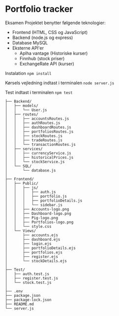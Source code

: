# Portfolio tracker
Eksamen
Projektet benytter følgende teknologier:
 - Frontend (HTML, CSS og JavaScript)
 - Backend (node.js og express)
 - Database MySQL 
 - Eksterne API'er 
    - Aplha vantage (Historiske kurser)
    - Finnhub (stock priser)
    - ExchangeRate API (kurser)

Instalation
```npm install```

Kørsels vejledning 
indtast i terminalen ```node server.js```

Test
indtast i terminalen ```npm test```


```Mappestruktur:
├── Backend/              
│   ├── models/           
│   │   └── User.js
│   ├── routes/           
│   │   ├── accountsRoutes.js
│   │   ├── authRoutes.js
│   │   ├── dashboardRoutes.js
│   │   ├── portfoliosRoutes.js
│   │   ├── stockRoutes.js
│   │   ├── tradeRoutes.js
│   │   └── transactionRoutes.js
│   ├── services/        
│   │   ├── currencyService.js
│   │   ├── historicalPrices.js
│   │   └── stockService.js
│   └── SQL/             
│       └── database.js
│
├── Frontend/
│   ├── Public/          
│   │   ├── js/
│   │   │   ├── auth.js
│   │   │   ├── portfolio.js
│   │   │   ├── portfolioDetails.js
│   │   │   └── sidebar.js
│   │   ├── Accounts-logo.png
│   │   ├── Dashboard-logo.png
│   │   ├── Pig-logo.png
│   │   ├── Portfolios-logo.png
│   │   └── style.css
│   └── Views/            
│       ├── accounts.ejs
│       ├── dashboard.ejs
│       ├── login.ejs
│       ├── portfolioDetails.ejs
│       ├── portfolios.ejs
│       ├── register.ejs
│       └── stockDetails.ejs
│
├── Test/                
│   ├── auth.test.js
│   ├── register.test.js
│   └── stock.test.js
│
├── .env                 
├── package.json          
├── package-lock.json    
├── README.md            
└── server.js             
```